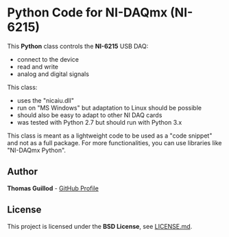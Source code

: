 # Python Code for NI-DAQmx (NI-6215)

This **Python** class controls the **NI-6215** USB DAQ:
* connect to the device
* read and write
* analog and digital signals

This class:
* uses the "nicaiu.dll"
* run on "MS Windows" but adaptation to Linux should be possible
* should also be easy to adapt to other NI DAQ cards
* was tested with Python 2.7 but should run with Python 3.x

This class is meant as a lightweight code to be used as a "code snippet" and not as a full package.
For more functionalities, you can use libraries like "NI-DAQmx Python".

## Author

**Thomas Guillod** - [GitHub Profile](https://github.com/otvam)

## License

This project is licensed under the **BSD License**, see [LICENSE.md](LICENSE.md).
